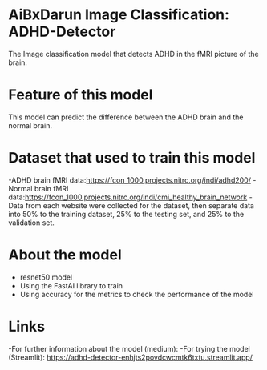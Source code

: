 # AiBxDarun Image Classification: ADHD-Detector
The Image classification model that detects ADHD in the fMRI picture of the brain.
# Feature of this model
This model can predict the difference between the ADHD brain and the normal brain.
# Dataset that used to train this model
-ADHD brain fMRI data:https://fcon_1000.projects.nitrc.org/indi/adhd200/
-Normal brain fMRI data:https://fcon_1000.projects.nitrc.org/indi/cmi_healthy_brain_network 
-Data from each website were collected for the dataset, then separate data into 50% to the training dataset, 25% to the testing set, and 25% to the validation set.
# About the model
- resnet50 model
- Using the FastAI library to train
- Using accuracy for the metrics to check the performance of the model
# Links
-For further information about the model (medium):
-For trying the model (Streamlit): https://adhd-detector-enhjts2povdcwcmtk6txtu.streamlit.app/

